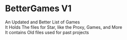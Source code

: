 # BetterGames V1
An Updated and Better List of Games<br />
It Holds The files for Star, like the Proxy, Games, and More<br />
It contains Old files used for past projects
